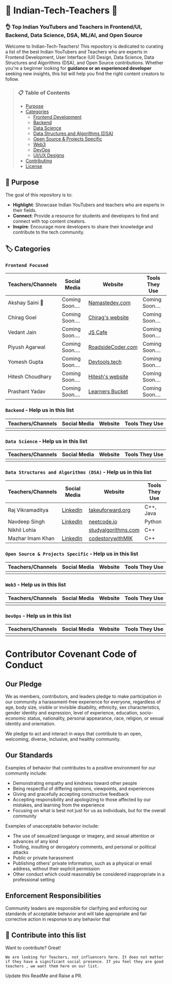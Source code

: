 # 🌟 Indian-Tech-Teachers 🌟

### 👌 Top Indian YouTubers and Teachers in Frontend/UI, Backend, Data Science, DSA, ML/AI, and Open Source

Welcome to Indian-Tech-Teachers! This repository is dedicated to curating a list of the best Indian YouTubers and Teachers who are experts in Frontend Development, User Interface (UI) Design, Data Science, Data Structures and Algorithms (DSA), and Open Source contributions. Whether you're a beginner looking for **guidance or an experienced developer** seeking new insights, this list will help you find the right content creators to follow.



> ### 📋 Table of Contents
> - [Purpose](#-purpose)
> - [Categories](#-categories)
>   - [Frontend Development](#frontend-focused)
>   - [Backend](#backend)
>   - [Data Science](#data-science)
>   - [Data Structures and Algorithms (DSA)](#data-structures-and-algorithms-dsa)
>   - [Open Source & Projects Specific](#open-source-projects-specific)
>   - [Web3](#web3)
>   - [DevOps](#devops)
>   - [UI/UX Designs](#ux)
> - [Contributing](#-contribute-into-this-list)
> - [License](#license)

## 🎯 Purpose
The goal of this repository is to:
- **Highlight**: Showcase Indian YouTubers and teachers who are experts in their fields.
- **Connect**: Provide a resource for students and developers to find and connect with top content creators.
- **Inspire**: Encourage more developers to share their knowledge and contribute to the tech community.



## 🏷️ Categories



### ```Frontend Focused ```
| Teachers/Channels | Social Media | Website | Tools They Use | 
| ------ | ------ | ------ | ------ | 
| Akshay Saini 🚀  | Coming Soon....  | [Namastedev.com](https://namastedev.com) | Coming Soon.... |
| Chirag Goel | Coming Soon.... | [Chirag's website](https://engineerchirag.in/) | Coming Soon.... |
| Vedant Jain | Coming Soon.... | [JS Cafe](https://learn.jscafe.dev/) | Coming Soon.... |
| Piyush Agarwal | Coming Soon.... | [RoadsideCoder.com](https://roadsidecoder.com) | Coming Soon.... |
| Yomesh Gupta | Coming Soon.... | [Devtools.tech](https://devtools.tech) | Coming Soon.... |
| Hitesh Choudhary | Coming Soon.... | [Hitesh's website](https://hiteshchoudhary.com/) | Coming Soon.... |
| Prashant Yadav | Coming Soon.... | [Learners Bucket](https://learnersbucket.com/) | Coming Soon.... |



### ```Backend``` - Help us in this list
| Teachers/Channels | Social Media | Website | Tools They Use | 
| ------ | ------ | ------ | ------ | 
| | | | |



### ```Data Science``` - Help us in this list
| Teachers/Channels | Social Media | Website | Tools They Use | 
| ------ | ------ | ------ | ------ | 
| | | | |



### ```Data Structures and Algorithms (DSA)``` - Help us in this list
| Teachers/Channels | Social Media | Website | Tools They Use | 
| ------ | ------ | ------ | ------ | 
| Raj Vikramaditya | [LinkedIn](https://in.linkedin.com/in/rajstriver) | [takeuforward.org](https://takeuforward.org/) | C++, Java |
| Navdeep Singh | [LinkedIn](https://www.linkedin.com/in/navdeep-singh-3aaa14161/) | [neetcode.io](https://neetcode.io/) | Python |
| Nikhil Lohia | | [studyalgorithms.com](studyalgorithms.com) | C++
| Mazhar Imam Khan | [LinkedIn](https://www.linkedin.com/in/mazhar-imam-khan-95a34ab3/) | [codestorywithMIK](https://www.youtube.com/@codestorywithMIK) | C++ |



### ```Open Source & Projects Specific``` - Help us in this list
| Teachers/Channels | Social Media | Website | Tools They Use | 
| ------ | ------ | ------ | ------ | 
| | | | |



### ```Web3``` - Help us in this list
| Teachers/Channels | Social Media | Website | Tools They Use | 
| ------ | ------ | ------ | ------ | 
| | | | |



### ```DevOps``` - Help us in this list
| Teachers/Channels | Social Media | Website | Tools They Use | 
| ------ | ------ | ------ | ------ | 
| | | | |


# Contributor Covenant Code of Conduct

## Our Pledge

We as members, contributors, and leaders pledge to make participation in our community a harassment-free experience for everyone, regardless of age, body size, visible or invisible disability, ethnicity, sex characteristics, gender identity and expression, level of experience, education, socio-economic status, nationality, personal appearance, race, religion, or sexual identity and orientation.

We pledge to act and interact in ways that contribute to an open, welcoming, diverse, inclusive, and healthy community.

## Our Standards

Examples of behavior that contributes to a positive environment for our community include:

* Demonstrating empathy and kindness toward other people
* Being respectful of differing opinions, viewpoints, and experiences
* Giving and gracefully accepting constructive feedback
* Accepting responsibility and apologizing to those affected by our mistakes, and learning from the experience
* Focusing on what is best not just for us as individuals, but for the overall community

Examples of unacceptable behavior include:

* The use of sexualized language or imagery, and sexual attention or advances of any kind
* Trolling, insulting or derogatory comments, and personal or political attacks
* Public or private harassment
* Publishing others' private information, such as a physical or email address, without their explicit permission
* Other conduct which could reasonably be considered inappropriate in a professional setting

## Enforcement Responsibilities

Community leaders are responsible for clarifying and enforcing our standards of acceptable behavior and will take appropriate and fair corrective action in response to any behavior that

## 🌟 Contribute into this list

Want to contribute? Great!

``We are looking for Teachers, not influencers here. It does not matter if they have a significant social presence. If you feel they are good teachers , we want them here on our list.``

Update this ReadMe and Raise a PR.
